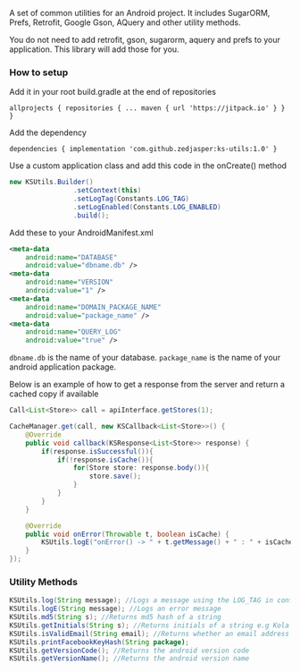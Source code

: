 A set of common utilities for an Android project. It includes SugarORM, Prefs, Retrofit, Google Gson, AQuery and other utility methods.

You do not need to add retrofit, gson, sugarorm, aquery and prefs to your application. This library will add those for you.

### How to setup

Add it in your root build.gradle at the end of repositories

`allprojects {
	repositories {
		...
		maven { url 'https://jitpack.io' }
	}
}`

Add the dependency

`dependencies {
        implementation 'com.github.zedjasper:ks-utils:1.0'
}`

Use a custom application class and add this code in the onCreate() method
```java
new KSUtils.Builder()
                .setContext(this)
                .setLogTag(Constants.LOG_TAG)
                .setLogEnabled(Constants.LOG_ENABLED)
                .build();
```

Add these to your AndroidManifest.xml

```xml
<meta-data
    android:name="DATABASE"
    android:value="dbname.db" />
<meta-data
    android:name="VERSION"
    android:value="1" />
<meta-data
    android:name="DOMAIN_PACKAGE_NAME"
    android:value="package_name" />
<meta-data
    android:name="QUERY_LOG"
    android:value="true" />
```

`dbname.db` is the name of your database. `package_name` is the name of your android application package.

Below is an example of how to get a response from the server and return a cached copy if available
```java
Call<List<Store>> call = apiInterface.getStores(1);

CacheManager.get(call, new KSCallback<List<Store>>() {
    @Override
    public void callback(KSResponse<List<Store>> response) {
        if(response.isSuccessful()){
            if(!response.isCache()){
                for(Store store: response.body()){
                    store.save();
                }
            }
        }
    }

    @Override
    public void onError(Throwable t, boolean isCache) {
        KSUtils.logE("onError() -> " + t.getMessage() + " : " + isCache);
    }
});
```

### Utility Methods
```java
KSUtils.log(String message); //Logs a message using the LOG_TAG in config
KSUtils.logE(String message); //Logs an error message
KSUtils.md5(String s); //Returns md5 hash of a string
KSUtils.getInitials(String s); //Returns initials of a string e.g Kola Studios = KS
KSUtils.isValidEmail(String email); //Returns whether an email address is valid or not
KSUtils.printFacebookKeyHash(String package);
KSUtils.getVersionCode(); //Returns the android version code
KSUtils.getVersionName(); //Returns the android version name
```